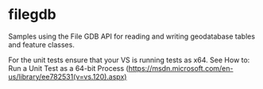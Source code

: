 # filegdb

Samples using the File GDB API for reading and writing geodatabase tables and feature classes.

For the unit tests ensure that your VS is running tests as x64. See How to: Run a Unit Test as a 64-bit Process (https://msdn.microsoft.com/en-us/library/ee782531(v=vs.120).aspx)
